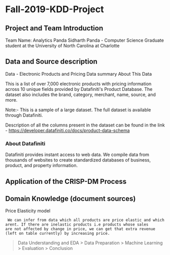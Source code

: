 # Fall-2019-KDD-Project

## Project and Team Introduction
Team Name: Analytics Panda
Sidharth Panda - Computer Science Graduate student at the University of North Carolina at Charlotte

## Data and Source description
Data - Electronic Products and Pricing Data summary
About This Data

This is a list of over 7,000 electronic products with pricing information across 10 unique fields provided by Datafiniti's Product Database. The dataset also includes the brand, category, merchant, name, source, and more.

Note:- This is a sample of a large dataset. The full dataset is available through Datafiniti.

Description of all the columns present in the dataset can be found in the link - https://developer.datafiniti.co/docs/product-data-schema

### About Datafiniti
Datafiniti provides instant access to web data. We compile data from thousands of websites to create standardized databases of business, product, and property information.

## Application of the CRISP-DM Process 

## Domain Knowledge (document sources)

Price Elasticity model

 	 We can infer from data which all products are price elastic and which arent. If there are inelastic products i.e products whose sales      are not affected by change in price, we can get that extra revenue (left on table currently) by increasing price.

 	
  > Data Understanding and EDA
 	> Data Preparation
 	> Machine Learning
 	> Evaluation
 	> Conclusion
